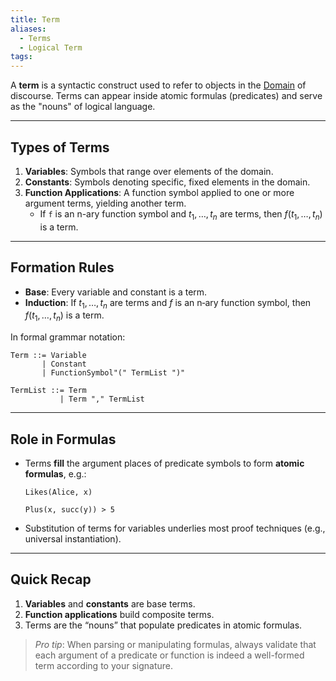 ```yaml
---
title: Term
aliases:
  - Terms
  - Logical Term
tags:
---
```

A **term** is a syntactic construct used to refer to objects in the [Domain](Domain.md) of discourse. Terms can appear inside atomic formulas (predicates) and serve as the "nouns" of logical language.

---

## Types of Terms

1. **Variables**: Symbols that range over elements of the domain.
2. **Constants**: Symbols denoting specific, fixed elements in the domain.
3. **Function Applications**: A function symbol applied to one or more argument terms, yielding another term.
    - If `f` is an n-ary function symbol and $t_1, \dots, t_n$ are terms, then $f(t_1, \dots, t_n)$ is a term.
---

## Formation Rules

- **Base**: Every variable and constant is a term.
- **Induction**: If $t_1, \dots, t_n$ are terms and $f$ is an n‑ary function symbol, then $f(t_1, \dots, t_n)$ is a term.

In formal grammar notation:

```
Term ::= Variable
       | Constant
       | FunctionSymbol"(" TermList ")"

TermList ::= Term
           | Term "," TermList
```

---

## Role in Formulas

- Terms **fill** the argument places of predicate symbols to form **atomic formulas**, e.g.:
    ```
    Likes(Alice, x)
    
    Plus(x, succ(y)) > 5
    ```
- Substitution of terms for variables underlies most proof techniques (e.g., universal instantiation).

---

## Quick Recap

1. **Variables** and **constants** are base terms.
2. **Function applications** build composite terms.
3. Terms are the “nouns” that populate predicates in atomic formulas.

> _Pro tip_: When parsing or manipulating formulas, always validate that each argument of a predicate or function is indeed a well-formed term according to your signature.

